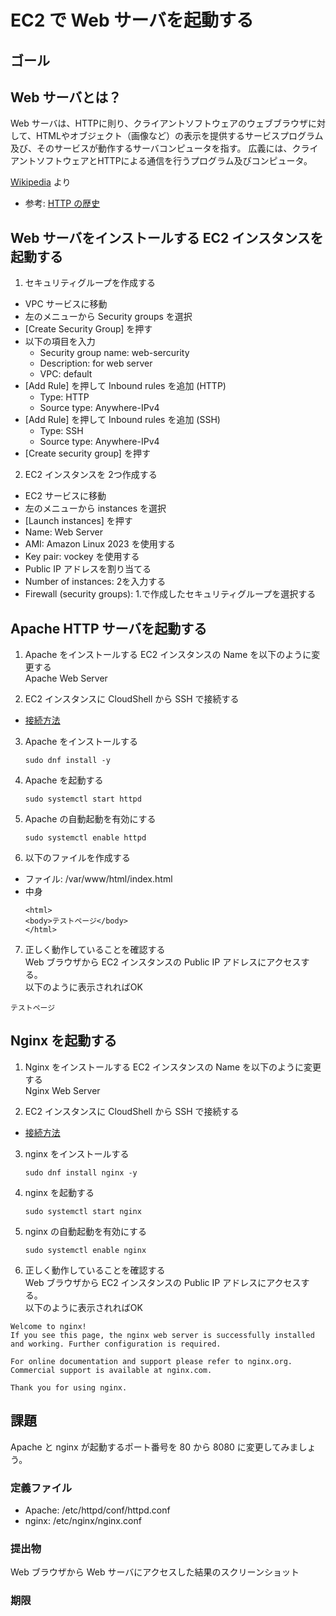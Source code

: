 # EC2 で Web サーバを起動する
## ゴール

## Web サーバとは？
Web サーバは、HTTPに則り、クライアントソフトウェアのウェブブラウザに対して、HTMLやオブジェクト（画像など）の表示を提供するサービスプログラム及び、そのサービスが動作するサーバコンピュータを指す。 広義には、クライアントソフトウェアとHTTPによる通信を行うプログラム及びコンピュータ。

[Wikipedia](https://ja.wikipedia.org/wiki/Web%E3%82%B5%E3%83%BC%E3%83%90) より

* 参考: [HTTP の歴史](https://speakerdeck.com/cupperservice/history-of-http)

## Web サーバをインストールする EC2 インスタンスを起動する
1. セキュリティグループを作成する
  * VPC サービスに移動
  * 左のメニューから Security groups を選択
  * [Create Security Group] を押す
  * 以下の項目を入力
    * Security group name: web-sercurity
    * Description: for web server
    * VPC: default
  * [Add Rule] を押して Inbound rules を追加 (HTTP)
    * Type: HTTP
    * Source type: Anywhere-IPv4
  * [Add Rule] を押して Inbound rules を追加 (SSH)
    * Type: SSH
    * Source type: Anywhere-IPv4
  * [Create security group] を押す

2. EC2 インスタンスを 2つ作成する
  * EC2 サービスに移動
  * 左のメニューから instances を選択
  * [Launch instances] を押す
  * Name: Web Server
  * AMI: Amazon Linux 2023 を使用する
  * Key pair: vockey を使用する
  * Public IP アドレスを割り当てる
  * Number of instances: 2を入力する
  * Firewall (security groups): 1.で作成したセキュリティグループを選択する

## Apache HTTP サーバを起動する
1. Apache をインストールする EC2 インスタンスの Name を以下のように変更する  
Apache Web Server

2. EC2 インスタンスに CloudShell から SSH で接続する
  * [接続方法](https://github.com/cupperservice/HJ-2023/blob/main/%E8%AA%B2%E9%A1%8C/00.EC2%E3%82%92%E8%B5%B7%E5%8B%95%E3%81%99%E3%82%8B/README.md#ec2-%E3%82%A4%E3%83%B3%E3%82%B9%E3%82%BF%E3%83%B3%E3%82%B9%E3%81%ABssh-%E3%81%A7%E6%8E%A5%E7%B6%9A)

3. Apache をインストールする

    `sudo dnf install -y`

4. Apache を起動する

    `sudo systemctl start httpd`

5. Apache の自動起動を有効にする

    `sudo systemctl enable httpd`

6. 以下のファイルを作成する
  * ファイル: /var/www/html/index.html
  * 中身
    ```
    <html>
    <body>テストページ</body>
    </html>
    ```

7. 正しく動作していることを確認する  
Web ブラウザから EC2 インスタンスの Public IP アドレスにアクセスする。  
以下のように表示されればOK

```
テストページ
```

## Nginx を起動する
1. Nginx をインストールする EC2 インスタンスの Name を以下のように変更する  
Nginx Web Server

2. EC2 インスタンスに CloudShell から SSH で接続する
  * [接続方法](https://github.com/cupperservice/HJ-2023/blob/main/%E8%AA%B2%E9%A1%8C/00.EC2%E3%82%92%E8%B5%B7%E5%8B%95%E3%81%99%E3%82%8B/README.md#ec2-%E3%82%A4%E3%83%B3%E3%82%B9%E3%82%BF%E3%83%B3%E3%82%B9%E3%81%ABssh-%E3%81%A7%E6%8E%A5%E7%B6%9A)

3. nginx をインストールする

    `sudo dnf install nginx -y`

4. nginx を起動する

    `sudo systemctl start nginx`

5. nginx の自動起動を有効にする


    `sudo systemctl enable nginx`

6. 正しく動作していることを確認する  
Web ブラウザから EC2 インスタンスの Public IP アドレスにアクセスする。  
以下のように表示されればOK

```
Welcome to nginx!
If you see this page, the nginx web server is successfully installed and working. Further configuration is required.

For online documentation and support please refer to nginx.org.
Commercial support is available at nginx.com.

Thank you for using nginx.
```

## 課題
Apache と nginx が起動するポート番号を 80 から 8080 に変更してみましょう。

### 定義ファイル
* Apache: /etc/httpd/conf/httpd.conf 
* nginx: /etc/nginx/nginx.conf

### 提出物
Web ブラウザから Web サーバにアクセスした結果のスクリーンショット

### 期限

